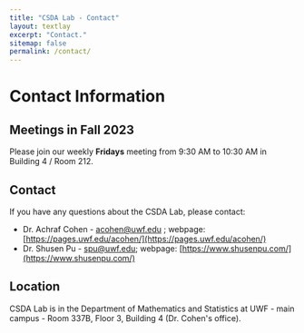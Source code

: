 ```yaml
---
title: "CSDA Lab - Contact"
layout: textlay
excerpt: "Contact."
sitemap: false
permalink: /contact/
---
```


# Contact Information

## Meetings in Fall 2023

Please join our weekly **Fridays** meeting from 9:30 AM to 10:30 AM in Building 4 / Room 212.

## Contact

If you have any questions about the CSDA Lab, please contact:

- Dr. Achraf Cohen - acohen@uwf.edu ; webpage: [https://pages.uwf.edu/acohen/](https://pages.uwf.edu/acohen/)
- Dr. Shusen Pu - spu@uwf.edu; webpage: [https://www.shusenpu.com/](https://www.shusenpu.com/)

## Location

CSDA Lab is in the Department of Mathematics and Statistics at UWF - main campus - Room 337B, Floor 3, Building 4 (Dr. Cohen's office).

<!--<img src="{{ site.url }}{{ site.baseurl }}/images/contactpic/map.png" style="width: 600px">-->

